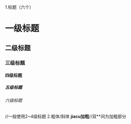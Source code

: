 1.标题（六个）
# 一级标题
## 二级标题
### 三级标题
#### 四级标题
##### 五级标题
###### 六级标题
//一般使用2~4级标题
2.粗体/斜体
**jiacu加粗**//双**间为加粗部分
